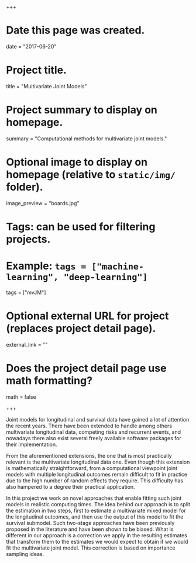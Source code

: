 +++
# Date this page was created.
date = "2017-06-20"

# Project title.
title = "Multivariate Joint Models"

# Project summary to display on homepage.
summary = "Computational methods for multivariate joint models."

# Optional image to display on homepage (relative to `static/img/` folder).
image_preview = "boards.jpg"

# Tags: can be used for filtering projects.
# Example: `tags = ["machine-learning", "deep-learning"]`
tags = ["mvJM"]

# Optional external URL for project (replaces project detail page).
external_link = ""

# Does the project detail page use math formatting?
math = false

+++

Joint models for longitudinal and survival data have gained a lot of attention the recent 
years. There have been extended to handle among others multivariate longitudinal data, 
competing risks and recurrent events, and nowadays there also exist several freely 
available software packages for their implementation. 

From the aforementioned extensions, the one that is most practically relevant is the 
multivariate longitudinal data one. Even though this extension is mathematically 
straightforward, from a computational viewpoint joint models with multiple longitudinal 
outcomes remain difficult to fit in practice due to the high number of random effects they
require. This difficulty has also hampered to a degree their practical application. 

In this project we work on novel approaches that enable fitting such joint models in 
realistic computing times. The idea behind our approach is to split the estimation in two
steps, first to estimate a multivariate mixed model for the longitudinal outcomes, and 
then use the output of this model to fit the survival submodel. Such two-stage approaches 
have been previously proposed in the literature and have been shown to be biased. What is 
different in our approach is a correction we apply in the resulting estimates that 
transform them to the estimates we would expect to obtain if we would fit the multivariate
joint model. This correction is based on importance sampling ideas.

